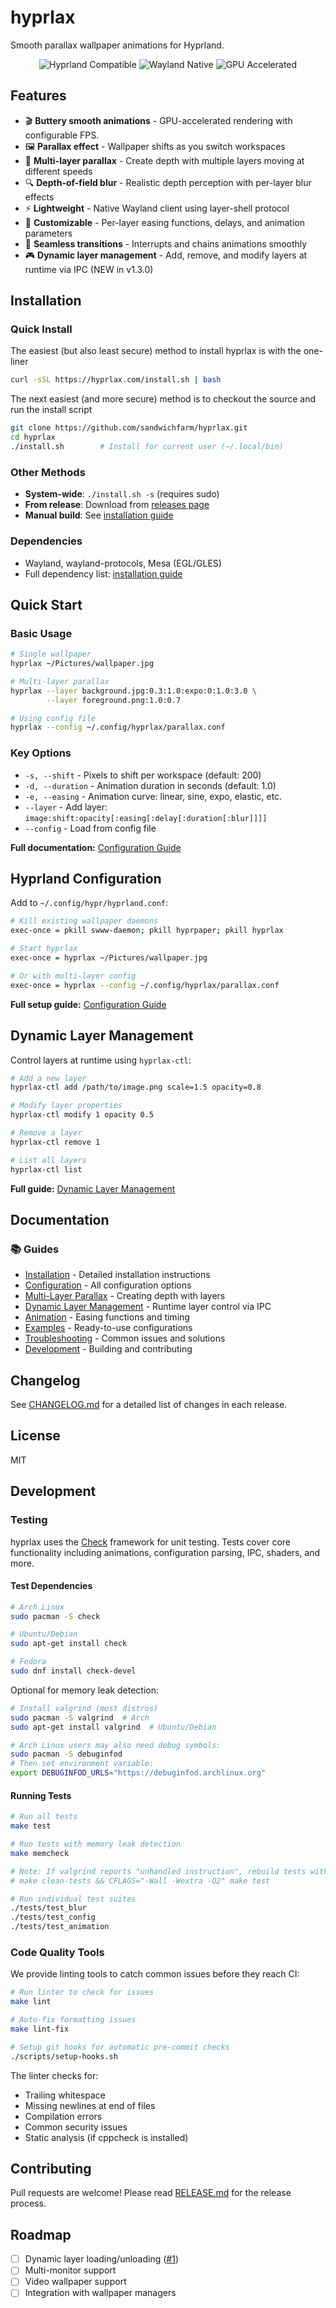 # hyprlax

Smooth parallax wallpaper animations for Hyprland.

<p align="center">
  <img src="https://img.shields.io/badge/Hyprland-Compatible-blue" alt="Hyprland Compatible">
  <img src="https://img.shields.io/badge/Wayland-Native-green" alt="Wayland Native">
  <img src="https://img.shields.io/badge/GPU-Accelerated-orange" alt="GPU Accelerated">
</p>

## Features

- 🎬 **Buttery smooth animations** - GPU-accelerated rendering with configurable FPS.
- 🖼️ **Parallax effect** - Wallpaper shifts as you switch workspaces
- 🌌 **Multi-layer parallax** - Create depth with multiple layers moving at different speeds
- 🔍 **Depth-of-field blur** - Realistic depth perception with per-layer blur effects
- ⚡ **Lightweight** - Native Wayland client using layer-shell protocol
- 🎨 **Customizable** - Per-layer easing functions, delays, and animation parameters
- 🔄 **Seamless transitions** - Interrupts and chains animations smoothly
- 🎮 **Dynamic layer management** - Add, remove, and modify layers at runtime via IPC (NEW in v1.3.0)

## Installation

### Quick Install

The easiest (but also least secure) method to install hyprlax is with the one-liner  

```bash
curl -sSL https://hyprlax.com/install.sh | bash
```

The next easiest (and more secure) method is to checkout the source and run the install script 

```bash
git clone https://github.com/sandwichfarm/hyprlax.git
cd hyprlax
./install.sh        # Install for current user (~/.local/bin)
```

### Other Methods

- **System-wide**: `./install.sh -s` (requires sudo)
- **From release**: Download from [releases page](https://github.com/sandwichfarm/hyprlax/releases)
- **Manual build**: See [installation guide](docs/installation.md)

### Dependencies

- Wayland, wayland-protocols, Mesa (EGL/GLES)
- Full dependency list: [installation guide](docs/installation.md#dependencies)

## Quick Start

### Basic Usage

```bash
# Single wallpaper
hyprlax ~/Pictures/wallpaper.jpg

# Multi-layer parallax
hyprlax --layer background.jpg:0.3:1.0:expo:0:1.0:3.0 \
        --layer foreground.png:1.0:0.7

# Using config file
hyprlax --config ~/.config/hyprlax/parallax.conf
```

### Key Options

- `-s, --shift` - Pixels to shift per workspace (default: 200)
- `-d, --duration` - Animation duration in seconds (default: 1.0)
- `-e, --easing` - Animation curve: linear, sine, expo, elastic, etc.
- `--layer` - Add layer: `image:shift:opacity[:easing[:delay[:duration[:blur]]]]`
- `--config` - Load from config file

**Full documentation:** [Configuration Guide](docs/configuration.md)


## Hyprland Configuration

Add to `~/.config/hypr/hyprland.conf`:

```bash
# Kill existing wallpaper daemons
exec-once = pkill swww-daemon; pkill hyprpaper; pkill hyprlax

# Start hyprlax
exec-once = hyprlax ~/Pictures/wallpaper.jpg

# Or with multi-layer config
exec-once = hyprlax --config ~/.config/hyprlax/parallax.conf
```

**Full setup guide:** [Configuration Guide](docs/configuration.md)

## Dynamic Layer Management

Control layers at runtime using `hyprlax-ctl`:

```bash
# Add a new layer
hyprlax-ctl add /path/to/image.png scale=1.5 opacity=0.8

# Modify layer properties
hyprlax-ctl modify 1 opacity 0.5

# Remove a layer
hyprlax-ctl remove 1

# List all layers
hyprlax-ctl list
```

**Full guide:** [Dynamic Layer Management](docs/IPC.md)

## Documentation

### 📚 Guides
- [Installation](docs/installation.md) - Detailed installation instructions
- [Configuration](docs/configuration.md) - All configuration options
- [Multi-Layer Parallax](docs/multi-layer.md) - Creating depth with layers
- [Dynamic Layer Management](docs/IPC.md) - Runtime layer control via IPC
- [Animation](docs/animation.md) - Easing functions and timing
- [Examples](docs/examples.md) - Ready-to-use configurations
- [Troubleshooting](docs/troubleshooting.md) - Common issues and solutions
- [Development](docs/development.md) - Building and contributing

## Changelog

See [CHANGELOG.md](CHANGELOG.md) for a detailed list of changes in each release.

## License

MIT

## Development

### Testing

hyprlax uses the [Check](https://libcheck.github.io/check/) framework for unit testing. Tests cover core functionality including animations, configuration parsing, IPC, shaders, and more.

#### Test Dependencies

```bash
# Arch Linux
sudo pacman -S check

# Ubuntu/Debian
sudo apt-get install check

# Fedora
sudo dnf install check-devel
```

Optional for memory leak detection:
```bash
# Install valgrind (most distros)
sudo pacman -S valgrind  # Arch
sudo apt-get install valgrind  # Ubuntu/Debian

# Arch Linux users may also need debug symbols:
sudo pacman -S debuginfod
# Then set environment variable:
export DEBUGINFOD_URLS="https://debuginfod.archlinux.org"
```

#### Running Tests

```bash
# Run all tests
make test

# Run tests with memory leak detection
make memcheck

# Note: If valgrind reports "unhandled instruction", rebuild tests without -march=native:
# make clean-tests && CFLAGS="-Wall -Wextra -O2" make test

# Run individual test suites
./tests/test_blur
./tests/test_config
./tests/test_animation
```

### Code Quality Tools

We provide linting tools to catch common issues before they reach CI:

```bash
# Run linter to check for issues
make lint

# Auto-fix formatting issues
make lint-fix

# Setup git hooks for automatic pre-commit checks
./scripts/setup-hooks.sh
```

The linter checks for:
- Trailing whitespace
- Missing newlines at end of files
- Compilation errors
- Common security issues
- Static analysis (if cppcheck is installed)

## Contributing

Pull requests are welcome! Please read [RELEASE.md](RELEASE.md) for the release process.

## Roadmap

- [ ] Dynamic layer loading/unloading ([#1](https://github.com/sandwichfarm/hyprlax/issues/1))
- [ ] Multi-monitor support
- [ ] Video wallpaper support
- [ ] Integration with wallpaper managers
